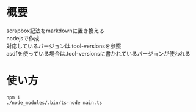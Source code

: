 # 概要
scrapbox記法をmarkdownに置き換える  
nodejsで作成  
対応しているバージョンは.tool-versionsを参照  
asdfを使っている場合は.tool-versionsに書かれているバージョンが使われる  

# 使い方
`npm i`  
`./node_modules/.bin/ts-node main.ts`  